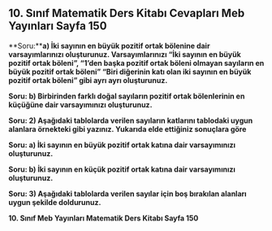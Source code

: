 ## 10. Sınıf Matematik Ders Kitabı Cevapları Meb Yayınları Sayfa 150

**Soru:****a) İki sayının en büyük pozitif ortak bölenine dair varsayımlarınızı oluşturunuz. Varsayımlarınızı “İki sayının en büyük pozitif ortak böleni”, “1’den başka pozitif ortak böleni olmayan sayıların en büyük pozitif ortak böleni” “Biri diğerinin katı olan iki sayının en büyük pozitif ortak böleni” gibi ayrı ayrı oluşturunuz.**

**Soru: b) Birbirinden farklı doğal sayıların pozitif ortak bölenlerinin en küçüğüne dair varsayımınızı oluşturunuz.**

**Soru: 2) Aşağıdaki tablolarda verilen sayıların katlarını tablodaki uygun alanlara örnekteki gibi yazınız. Yukarıda elde ettiğiniz sonuçlara göre**

**Soru: a) İki sayının en büyük pozitif ortak katına dair varsayımınızı oluşturunuz.**

**Soru: b) İki sayının en küçük pozitif ortak katına dair varsayımınızı oluşturunuz.**

**Soru: 3) Aşağıdaki tablolarda verilen sayılar için boş bırakılan alanları uygun şekilde doldurunuz.**

**10. Sınıf Meb Yayınları Matematik Ders Kitabı Sayfa 150**